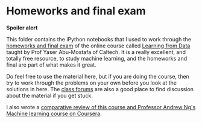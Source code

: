# Homeworks and final exam

**Spoiler alert**

This folder contains the iPython notebooks that I used to work through the [homeworks and final exam](http://work.caltech.edu/homeworks.html) of the online course called [Learning from Data](http://work.caltech.edu/telecourse.html) taught by Prof Yaser Abu-Mostafa of Caltech. It is a really excellent, and totally free resource, to study machine learning, and the homeworks and final are part of what makes it great.

Do feel free to use the material here, but if you are doing the course, then try to work through the problems on your own before you look at the solutions in here. The [class forums](http://book.caltech.edu/bookforum/forumdisplay.php?f=129) are also a good place to find discussion about the material if you get stuck.

I also wrote a [comparative review of this course and Professor Andrew Ng's Machine learning course on Coursera](https://medium.com/@ishakaursomani).
